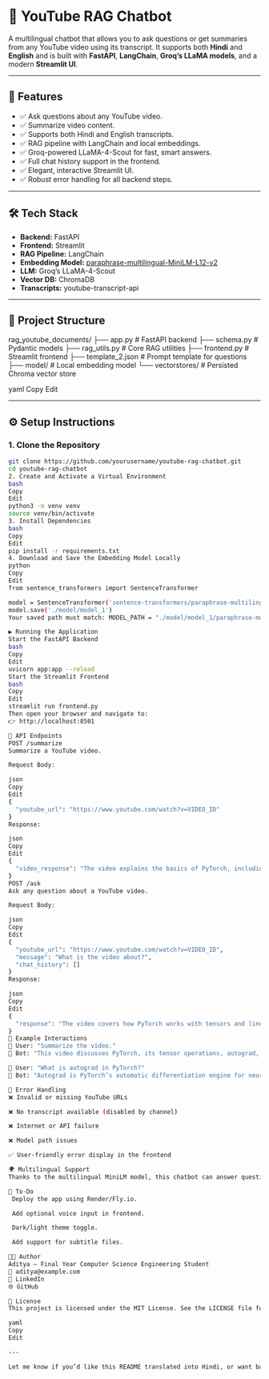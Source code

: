 # 🎥 YouTube RAG Chatbot

A multilingual chatbot that allows you to ask questions or get summaries from any YouTube video using its transcript. It supports both **Hindi** and **English** and is built with **FastAPI**, **LangChain**, **Groq’s LLaMA models**, and a modern **Streamlit UI**.

---

## 🚀 Features

- ✅ Ask questions about any YouTube video.
- ✅ Summarize video content.
- ✅ Supports both Hindi and English transcripts.
- ✅ RAG pipeline with LangChain and local embeddings.
- ✅ Groq-powered LLaMA-4-Scout for fast, smart answers.
- ✅ Full chat history support in the frontend.
- ✅ Elegant, interactive Streamlit UI.
- ✅ Robust error handling for all backend steps.

---

## 🛠️ Tech Stack

- **Backend:** FastAPI
- **Frontend:** Streamlit
- **RAG Pipeline:** LangChain
- **Embedding Model:** [paraphrase-multilingual-MiniLM-L12-v2](https://huggingface.co/sentence-transformers/paraphrase-multilingual-MiniLM-L12-v2)
- **LLM:** Groq’s LLaMA-4-Scout
- **Vector DB:** ChromaDB
- **Transcripts:** youtube-transcript-api

---

## 📁 Project Structure

rag_youtube_documents/ ├── app.py # FastAPI backend ├── schema.py # Pydantic models ├── rag_utils.py # Core RAG utilities ├── frontend.py # Streamlit frontend ├── template_2.json # Prompt template for questions ├── model/ # Local embedding model └── vectorstores/ # Persisted Chroma vector store

yaml
Copy
Edit

---

## ⚙️ Setup Instructions

### 1. Clone the Repository

```bash
git clone https://github.com/yourusername/youtube-rag-chatbot.git
cd youtube-rag-chatbot
2. Create and Activate a Virtual Environment
bash
Copy
Edit
python3 -m venv venv
source venv/bin/activate
3. Install Dependencies
bash
Copy
Edit
pip install -r requirements.txt
4. Download and Save the Embedding Model Locally
python
Copy
Edit
from sentence_transformers import SentenceTransformer

model = SentenceTransformer('sentence-transformers/paraphrase-multilingual-MiniLM-L12-v2')
model.save('./model/model_1')
Your saved path must match: MODEL_PATH = "./model/model_1/paraphrase-multilingual-MiniLM-L12-v2"

▶️ Running the Application
Start the FastAPI Backend
bash
Copy
Edit
uvicorn app:app --reload
Start the Streamlit Frontend
bash
Copy
Edit
streamlit run frontend.py
Then open your browser and navigate to:
👉 http://localhost:8501

🔌 API Endpoints
POST /summarize
Summarize a YouTube video.

Request Body:

json
Copy
Edit
{
  "youtube_url": "https://www.youtube.com/watch?v=VIDEO_ID"
}
Response:

json
Copy
Edit
{
  "video_response": "The video explains the basics of PyTorch, including tensors and autograd."
}
POST /ask
Ask any question about a YouTube video.

Request Body:

json
Copy
Edit
{
  "youtube_url": "https://www.youtube.com/watch?v=VIDEO_ID",
  "message": "What is the video about?",
  "chat_history": []
}
Response:

json
Copy
Edit
{
  "response": "The video covers how PyTorch works with tensors and linear regression."
}
💬 Example Interactions
👤 User: "Summarize the video."
🤖 Bot: "This video discusses PyTorch, its tensor operations, autograd, and a demo of linear regression."

👤 User: "What is autograd in PyTorch?"
🤖 Bot: "Autograd is PyTorch’s automatic differentiation engine for neural network training."

🧯 Error Handling
❌ Invalid or missing YouTube URLs

❌ No transcript available (disabled by channel)

❌ Internet or API failure

❌ Model path issues

✅ User-friendly error display in the frontend

🌍 Multilingual Support
Thanks to the multilingual MiniLM model, this chatbot can answer questions from videos in Hindi, English, and many more languages.

📌 To-Do
 Deploy the app using Render/Fly.io.

 Add optional voice input in frontend.

 Dark/light theme toggle.

 Add support for subtitle files.

👨‍💻 Author
Aditya — Final Year Computer Science Engineering Student
📧 aditya@example.com
💼 LinkedIn
🌐 GitHub

📄 License
This project is licensed under the MIT License. See the LICENSE file for details.

yaml
Copy
Edit

---

Let me know if you’d like this README translated into Hindi, or want badges (version, build passing, etc.) added to the top.





